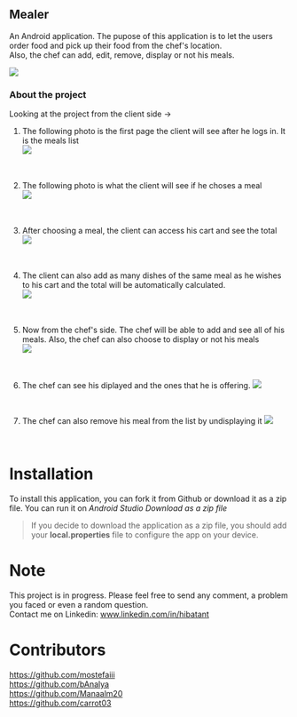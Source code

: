 ## Mealer
An Android application. The pupose of this application is to let the users order food and pick up their food from the chef's location.  
Also, the chef can add, edit, remove, display or not his meals.  

![](photos/firstPage.jpeg)

### About the project

Looking at the project from the client side ->  <br>
1. The following photo is the first page the client will see after he logs in. It is the meals list <br>
![](photos/ClientMealList.jpeg)
<br>

2. The following photo is what the client will see if he choses a meal <br>
![](photos/clientAddMeal.jpeg)
<br>

3. After choosing a meal, the client can access his cart and see the total <br>
![](photos/ClientCart2.jpeg)
<br>

4. The client can also add as many dishes of the same meal as he wishes to his cart and the total will be automatically calculated. <br>
![](photos/ClientCart.jpeg)
<br>

5. Now from the chef's side. The chef will be able to add and see all of his meals. Also, the chef can also choose to display or not his meals <br>
![](photos/chefProfileMenu.jpeg)
<br>


6. The chef can see his diplayed and the ones that he is offering.
![](photos/chefProfile.jpeg)
<br>

7. The chef can also remove his meal from the list by undisplaying it
![](photos/chefProfileMeals.jpeg)
<br>





# Installation 
To install this application, you can fork it from Github or download it as a zip file. 
You can run it on  *Android Studio*
*Download as a zip file*  
> If you decide to download the application as a zip file, you should add your **local.properties** file to configure the app on your device.   

# Note 
This project is in progress. Please feel free to send any comment, a problem you faced or even a random question.  
Contact me on Linkedin: www.linkedin.com/in/hibatant  

# Contributors
https://github.com/mostefaiii  <br>
https://github.com/bAnalya     <br>
https://github.com/Manaalm20   <br>
https://github.com/carrot03    <br>